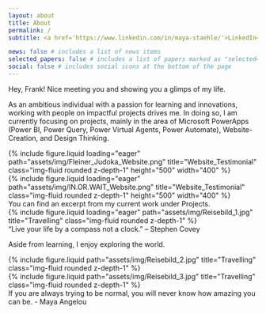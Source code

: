 ```yaml
---
layout: about
title: About
permalink: /
subtitle: <a href='https://www.linkedin.com/in/maya-staehle/'>LinkedIn</a>

news: false # includes a list of news items
selected_papers: false # includes a list of papers marked as "selected={true}"
social: false # includes social icons at the bottom of the page
---
```


Hey, Frank! Nice meeting you and showing you a glimps of my life.

As an ambitious individual with a passion for learning and innovations, working with people on impactful projects drives me. In doing so, I am currently focusing on projects, mainly in the area of Microsoft PowerApps (Power BI, Power Query, Power Virtual Agents, Power Automate), Website-Creation, and Design Thinking.

<div class="row">
    <div class="col-sm mt-3 mt-md-0">
        {% include figure.liquid loading="eager" path="assets/img/Fleiner_Judoka_Website.png" title="Website_Testimonial" class="img-fluid rounded z-depth-1" height="500" width="400" %}
    </div>
    <div class="col-sm mt-3 mt-md-0">
        {% include figure.liquid loading="eager" path="assets/img/IN.OR.WAIT_Website.png" title="Website_Testimonial" class="img-fluid rounded z-depth-1" height="500" width="400" %}
    </div>
</div>
<div class="caption">
    You can find an excerpt from my current work under Projects.
</div>
<div class="row">
    <div class="col-sm mt-3 mt-md-0">
        {% include figure.liquid loading="eager" path="assets/img/Reisebild_1.jpg" title="Travelling" class="img-fluid rounded z-depth-1" %}
    </div>
</div>
<div class="caption">
    “Live your life by a compass not a clock.” – Stephen Covey
</div>

Aside from learning, I enjoy exploring the world. 

<div class="row justify-content-sm-center">
    <div class="col-sm-8 mt-3 mt-md-0">
        {% include figure.liquid path="assets/img/Reisebild_2.jpg" title="Travelling" class="img-fluid rounded z-depth-1" %}
    </div>
    <div class="col-sm-4 mt-3 mt-md-0">
        {% include figure.liquid path="assets/img/Reisebild_3.jpg" title="Travelling" class="img-fluid rounded z-depth-1" %}
    </div>
</div>
<div class="caption">
    If you are always trying to be normal, you will never know how amazing you can be. - Maya Angelou
</div>


<!--Edit `_bibliography/papers.bib` and Jekyll will render your [publications page](/al-folio/publications/) automatically.-->

<!--Link to your social media connections, too. This theme is set up to use [Font Awesome icons](https://fontawesome.com/) and [Academicons](https://jpswalsh.github.io/academicons/), like the ones below. Add your Facebook, Twitter, LinkedIn, Google Scholar, or just disable all of them.-->
